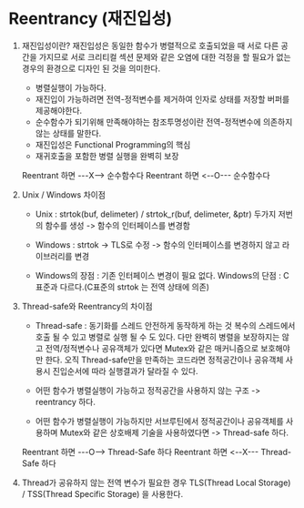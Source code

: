 # Reentrancy (재진입성)

1. 재진입성이란?
재진입성은 동일한 함수가 병렬적으로 호출되었을 때 서로 다른 공간을 가지므로 서로 크리티컬 섹션 문제와 같은 오염에 대한 걱정을 할 필요가 없는 경우의 환경으로 디자인 된 것을 의미한다.
	* 병렬실행이 가능하다.
	* 재진입이 가능하려면 전역-정적변수를 제거하여 인자로 상태를 저장할 버퍼를 제공해야한다.
	* 순수함수가 되기위해 만족해야하는 참조투명성이란 전역-정적변수에 의존하지 않는 상태를 말한다. 
	* 재진입성은 Functional Programming의 핵심
	* 재귀호출을 포함한 병렬 실행을 완벽히 보장

	Reentrant 하면 ---X--> 순수함수다
	Reentrant 하면 <--O--- 순수함수다


2. Unix / Windows 차이점
	* Unix : strtok(buf, delimeter) / strtok_r(buf, delimeter, &ptr) 두가지 저번의 함수를 생성
	-> 함수의 인터페이스를 변경함
	
	* Windows : strtok -> TLS로 수정
	-> 함수의 인터페이스를 변경하지 않고 라이브러리를 변경
	
	* Windows의 장점 : 기존 인터페이스 변경이 필요 없다.
	  Windows의 단점 : C표준과 다르다.(C표준의 strtok 는 전역 상태에 의존)

3. Thread-safe와 Reentrancy의 차이점

	* Thread-safe : 동기화를 스레드 안전하게 동작하게 하는 것
				복수의 스레드에서 호출 될 수 있고 병렬로 실행 될 수 도 있다. 다만 완벽히 병렬을 보장하지는 않고 전역/정적변수나 공유객체가 있다면 Mutex와 같은 매커니즘으로 보호해야만 한다. 오직 Thread-safe만을 만족하는 코드라면 정적공간이나 공유객체 사용시 진입순서에 따라 실행결과가 달라질 수 있다.

	* 어떤 함수가 병렬실행이 가능하고 정적공간을 사용하지 않는 구조 
				-> reentrancy 하다.
	* 어떤 함수가 병렬실행이 가능하지만 서브루틴에서 정적공간이나 공유객체를 사용하며 Mutex와 같은 상호배제 기술을 사용하였다면
				-> Thread-safe 하다.

	Reentrant 하면 ---O--> Thread-Safe 하다
	Reentrant 하면 <--X--- Thread-Safe 하다

4. Thread가 공유하지 않는 전역 변수가 필요한 경우
 TLS(Thread Local Storage) / TSS(Thread Specific Storage) 을 사용한다.
